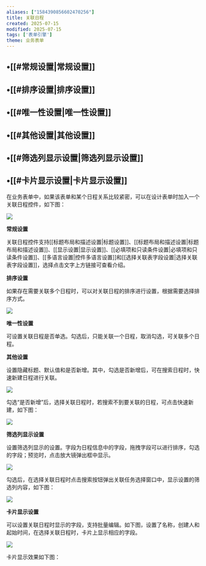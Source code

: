 ```yaml
---
aliases: ["1584390856602470256"]
title: 关联日程
created: 2025-07-15
modified: 2025-07-15
tags: ['表单引擎']
theme: 业务表单
---
```


## •[[#常规设置|常规设置]]

## •[[#排序设置|排序设置]]

## •[[#唯一性设置|唯一性设置]]

## •[[#其他设置|其他设置]]

## •[[#筛选列显示设置|筛选列显示设置]]

## •[[#卡片显示设置|卡片显示设置]]

在业务表单中，如果该表单和某个日程关系比较紧密，可以在设计表单时加入一个关联日程控件，如下图：

![](https://myhelpdoc.oss-cn-heyuan.aliyuncs.com/mdimages/a430ed9a36a293adcddf0aff1c267d8c.jpg)

**常规设置**

关联日程控件支持[[标题布局和描述设置|标题设置]]、[[标题布局和描述设置|标题布局和描述设置]]、[[显示设置|显示设置]]、[[必填项和只读条件设置|必填项和只读条件设置]]、[[多语言设置|控件多语言设置]]和[[选择关联表字段设置|选择关联表字段设置]]，选择点击文字上方链接可查看介绍。

**排序设置**

如果存在需要关联多个日程时，可以对关联日程的排序进行设置，根据需要选择排序方式。

![](https://myhelpdoc.oss-cn-heyuan.aliyuncs.com/mdimages/c3d848f977cbc90cfd645d2f56c0835d.jpg)

**唯一性设置**

可设置关联日程是否单选。勾选后，只能关联一个日程，取消勾选，可关联多个日程。

**其他设置**

设置隐藏标题、默认值和是否新增。其中，勾选是否新增后，可在搜索日程时，快速新建日程进行关联。

![](https://myhelpdoc.oss-cn-heyuan.aliyuncs.com/mdimages/3eb2e8edee3437d972fa532b0eec1df2.jpg)

勾选“是否新增”后，选择关联日程时，若搜索不到要关联的日程，可点击快速新建，如下图：

![](https://myhelpdoc.oss-cn-heyuan.aliyuncs.com/mdimages/7eb11823d42dafa4e40a23493eaff70e.jpg)

**筛选列显示设置**

设置筛选列显示的设置。字段为日程信息中的字段，拖拽字段可以进行排序，勾选的字段；预览时，点击放大镜弹出框中显示。

![](https://myhelpdoc.oss-cn-heyuan.aliyuncs.com/mdimages/25cd75d8b03b2c09a56c40a6d423fac9.jpg)

勾选后，在选择关联日程时点击搜索按钮弹出关联任务选择窗口中，显示设置的筛选列内容，如下图：

![](https://myhelpdoc.oss-cn-heyuan.aliyuncs.com/mdimages/622f141f60d8bd8923191a6ddd0f3b30.jpg)

**卡片显示设置**

可以设置关联日程时显示的字段，支持批量编辑。如下图，设置了名称，创建人和起始时间，在选择关联日程时，卡片上显示相应的字段。

![](https://myhelpdoc.oss-cn-heyuan.aliyuncs.com/mdimages/26a2e13ded71e69f45d1390b1ebf34bf.jpg)

卡片显示效果如下图：


